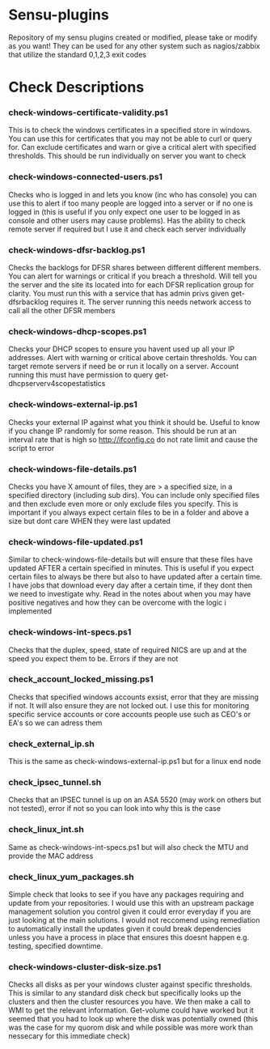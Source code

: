 # Sensu-plugins
Repository of my sensu plugins created or modified, please take or modify as you want! They can be used for any other system such as nagios/zabbix that utilize the standard 0,1,2,3 exit codes

# Check Descriptions

### check-windows-certificate-validity.ps1 
This is to check the windows certificates in a specified store in windows. You can use this for certificates that you may not be able to curl or query for. Can exclude certificates and warn or give a critical alert with specified thresholds. This should be run individually on server you want to check

### check-windows-connected-users.ps1 
Checks who is logged in and lets you know (inc who has console) you can use this to alert if too many people are logged into a server or if no one is logged in (this is useful if you only expect one user to be logged in as console and other users may cause problems). Has the ability to check remote server if required but I use it and check each server individually

### check-windows-dfsr-backlog.ps1 
Checks the backlogs for DFSR shares between different different members. You can alert for warnings or critical if you breach a threshold. Will tell you the server and the site its located into for each DFSR replication group for clarity. You must run this with a service that has admin privs given get-dfsrbacklog requires it. The server running this needs network access to call all the other DFSR members

### check-windows-dhcp-scopes.ps1
Checks your DHCP scopes to ensure you havent used up all your IP addresses. Alert with warning or critical above certain thresholds. You can target remote servers if need be or run it locally on a server. Account running this must have permission to query get-dhcpserverv4scopestatistics

### check-windows-external-ip.ps1
Checks your external IP against what you think it should be. Useful to know if you change IP randomly for some reason. This should be run at an interval rate that is high so http://ifconfig.co do not rate limit and cause the script to error 

### check-windows-file-details.ps1
Checks you have X amount of files, they are > a specified size, in a specified directory (including sub dirs). You can include only specified files and then exclude even more or only exclude files you specify. This is important if you always expect certain files to be in a folder and above a size but dont care WHEN they were last updated

### check-windows-file-updated.ps1 
Similar to check-windows-file-details but will ensure that these files have updated AFTER a certain specified in minutes. This is useful if you expect certain files to always be there but also to have updated after a certain time. I have jobs that download every day after a certain time, if they dont then we need to investigate why. Read in the notes about when you may have positive negatives and how they can be overcome with the logic i implemented

### check-windows-int-specs.ps1 
Checks that the duplex, speed, state of required NICS are up and at the speed you expect them to be. Errors if they are not

### check_account_locked_missing.ps1 
Checks that specified windows accounts exsist, error that they are missing if not. It will also ensure they are not locked out. I use this for monitoring specific service accounts or core accounts people use such as CEO's or EA's so we can adress them

### check_external_ip.sh 
This is the same as check-windows-external-ip.ps1 but for a linux end node

### check_ipsec_tunnel.sh 
Checks that an IPSEC tunnel is up on an ASA 5520 (may work on others but not tested), error if not so you can look into why this is the case

### check_linux_int.sh
Same as check-windows-int-specs.ps1 but will also check the MTU and provide the MAC address

### check_linux_yum_packages.sh
Simple check that looks to see if you have any packages requiring and update from your repositories. I would use this with an upstream package management solution you control given it could error everyday if you are just looking at the main solutions. I would not reccomend using remediation to automatically install the updates given it could break dependencies unless you have a process in place that ensures this doesnt happen e.g. testing, specified downtime.

### check-windows-cluster-disk-size.ps1
Checks all disks as per your windows cluster against specific thresholds. This is similar to any standard disk check but specifically looks up the clusters and then the cluster resources you have. We then make a call to WMI to get the relevant information. Get-volume could have worked but it seemed that you had to look up where the disk was potentially owned (this was the case for my quorom disk and while possible was more work than nessecary for this immediate check)
